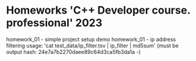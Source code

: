 # Homeworks 'C++ Developer course. professional' 2023

homework_01 - simple project setup demo
homework_01 - ip address filtering
    usage: 'cat test_data/ip_filter.tsv | ip_filter | md5sum'
    (must be output hash: 24e7a7b2270daee89c64d3ca5fb3da1a -)
